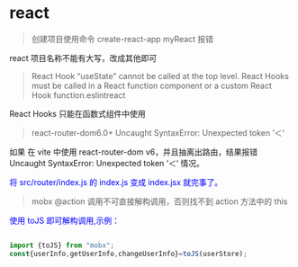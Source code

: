# react

> 创建项目使用命令 create-react-app myReact 报错

react 项目名称不能有大写，改成其他即可

> React Hook “useState” cannot be called at the top level. React Hooks must be called in a React function component or a custom React Hook function.eslintreact

React Hooks 只能在函数式组件中使用

> react-router-dom6.0+ Uncaught SyntaxError: Unexpected token ‘＜‘

如果 在 vite 中使用 react-router-dom v6，并且抽离出路由，结果报错 Uncaught SyntaxError: Unexpected token ‘＜‘ 情况。

<font color="blue">将 src/router/index.js 的 index.js 变成 index.jsx 就完事了。</font>

> mobx @action 调用不可直接解构调用，否则找不到 action 方法中的 this

<font color="blue">使用 toJS 即可解构调用,示例：</font>

```JavaScript

import {toJS} from "mobx";
const{userInfo,getUserInfo,changeUserInfo}=toJS(userStore);
```
